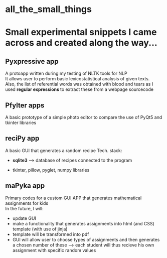 # all_the_small_things
# Small experimental snippets I came across and created along the way...

## Pyxpressive app
A protoapp written during my testing of NLTK tools for NLP <br>
It allows user to perform basic lexicostatistical analysis of given texts. <br>
Also, the list of referential words was obtained with blood and tears as I used <b> regular expressions </b> to extract these from a webpage sourcecode



## Pfylter apps
A basic prototype of a simple photo editor to compare the use of PyQt5 and tkinter libraries

## reciPy app
A basic GUI that generates a random recipe
Tech. stack:<br>
* <b>sqlite3</b> --> database of recipes connected to the program<br>
+ tkinter, pillow, pyglet, numpy libraries

## maPyka app
Primary codes for a custom GUI APP that generates mathematical assignments for kids <br>
In the future, I will: <br>
* update GUI
* make a functionality that generates assignments into html (and CSS) template (with use of jinja)
* template will be transformed into pdf
* GUI will allow user to choose types of assignments and then generates a chosen number of these
 --> each student will thus recieve his own assignment with specific random values

